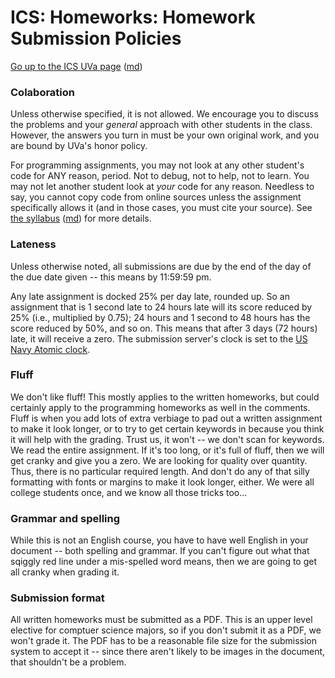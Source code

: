 ICS: Homeworks: Homework Submission Policies
============================================

[Go up to the ICS UVa page](index.html) ([md](index.md))


### Colaboration

Unless otherwise specified, it is not allowed.  We encourage you to
discuss the problems and your *general* approach with other students in
the class. However, the answers you turn in must be your own original
work, and you are bound by UVa's honor policy.

For programming assignments, you may not look at any other student's
code for ANY reason, period.  Not to debug, not to help, not to learn.
You may not let another student look at *your* code for any reason.
Needless to say, you cannot copy code from online sources unless the
assignment specifically allows it (and in those cases, you must cite
your source).  See [the syllabus](../uva/syllabus.html)
([md](../uva/syllabus.md)) for more details.

### Lateness

Unless otherwise noted, all submissions are due by the end of the day
of the due date given -- this means by 11:59:59 pm.

Any late assignment is docked 25% per day late, rounded up.  So an
assignment that is 1 second late to 24 hours late will its score
reduced by 25% (i.e., multiplied by 0.75); 24 hours and 1 second to 48
hours has the score reduced by 50%, and so on.  This means that after
3 days (72 hours) late, it will receive a zero.  The submission
server's clock is set to the [US Navy Atomic clock](https://time.gov).


### Fluff

We don't like fluff!  This mostly applies to the written homeworks,
but could certainly apply to the programming homeworks as well in the
comments.  Fluff is when you add lots of extra verbiage to pad out a
written assignment to make it look longer, or to try to get certain
keywords in because you think it will help with the grading.  Trust
us, it won't -- we don't scan for keywords.  We read the entire
assignment.  If it's too long, or it's full of fluff, then we will get
cranky and give you a zero.  We are looking for quality over quantity.
Thus, there is no particular required length.  And don't do any of
that silly formatting with fonts or margins to make it look longer,
either.  We were all college students once, and we know all those
tricks too...


### Grammar and spelling

While this is not an English course, you have to have well English in
your document -- both spelling and grammar.  If you can't figure out
what that sqiggly red line under a mis-spelled word means, then we are
going to get all cranky when grading it.


### Submission format

All written homeworks must be submitted as a PDF.  This is an upper
level elective for comptuer science majors, so if you don't submit it
as a PDF, we won't grade it.  The PDF has to be a reasonable file size
for the submission system to accept it -- since there aren't likely to
be images in the document, that shouldn't be a problem.
